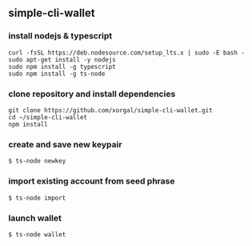 ## simple-cli-wallet
### install nodejs & typescript
```
curl -fsSL https://deb.nodesource.com/setup_lts.x | sudo -E bash -
sudo apt-get install -y nodejs
sudo npm install -g typescript
sudo npm install -g ts-node
```

### clone repository and install dependencies
```
git clone https://github.com/xorgal/simple-cli-wallet.git
cd ~/simple-cli-wallet
npm install
```

### create and save new keypair
`$ ts-node newkey`

### import existing account from seed phrase
`$ ts-node import`

### launch wallet
`$ ts-node wallet`
